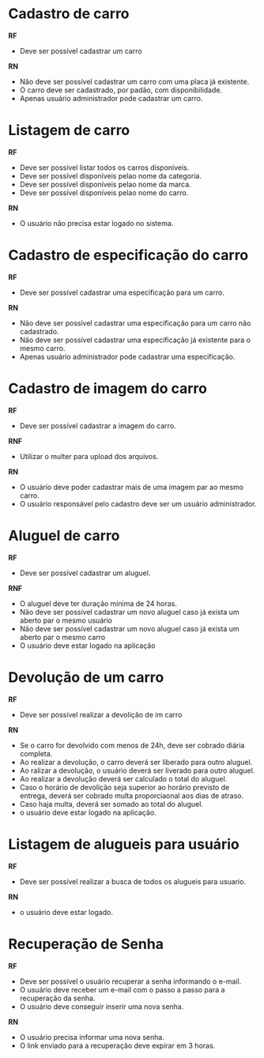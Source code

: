 # Cadastro de carro

**RF**
 - Deve ser possível cadastrar um carro

**RN**
  - Não deve ser possível cadastrar um carro com uma placa já existente.
  - O carro deve ser cadastrado, por padão, com disponibilidade.
  - Apenas usuário administrador pode cadastrar um carro.

# Listagem de carro

**RF**
  - Deve ser possível listar todos os carros disponíveis.
  - Deve ser possível disponíveis pelao nome da categoria.
  - Deve ser possível disponíveis pelao nome da marca.
  - Deve ser possível disponíveis pelao nome do carro.

**RN**
  - O usuário não precisa estar logado no sistema.

# Cadastro de especificação do carro

**RF**
  - Deve ser possível cadastrar uma especificação para um carro.

**RN**
  - Não deve ser possível cadastrar uma especificação para um carro não cadastrado.
  - Não deve ser possível cadastrar uma especificação já existente para o mesmo carro.
  - Apenas usuário administrador pode cadastrar uma especificação.

# Cadastro de imagem do carro

**RF**
  - Deve ser possível cadastrar a imagem do carro.

**RNF**
  - Utilizar o multer para upload dos arquivos.

**RN**
  - O usuário deve poder cadastrar mais de uma imagem par ao mesmo carro.
  - O usuário responsável pelo cadastro deve ser um usuário administrador.

# Aluguel de carro

**RF**
  - Deve ser possível cadastrar um aluguel.
  
**RNF**
  - O aluguel deve ter duração mínima de 24 horas.
  - Não deve ser possível cadastrar um novo aluguel caso já exista um aberto par o mesmo usuário
  - Não deve ser possível cadastrar um novo aluguel caso já exista um aberto par o mesmo carro
  - O usuário deve estar logado na aplicação

# Devolução de um carro

**RF**
- Deve ser possível realizar a devolição de im carro

**RN**
- Se o carro for devolvido com menos de 24h, deve ser cobrado diária completa.
- Ao realizar a devolução, o carro deverá ser liberado para outro aluguel.
- Ao ralizar a devolução, o usuário deverá ser liverado para outro aluguel.
- Ao realizar a devolução deverá ser calculado o total do aluguel.
- Caso o horário de devolição seja superior ao horário previsto de entrega, deverá ser cobrado multa proporciaonal aos dias de atraso.
- Caso haja multa, deverá ser somado ao total do aluguel.
- o usuário deve estar logado na aplicação.

# Listagem de alugueis para usuário

**RF**
- Deve ser possível realizar a busca de todos os alugueis para usuario.

**RN**
- o usuário deve estar logado.
 
# Recuperação de Senha

**RF**
- Deve ser possível o usuário recuperar a senha informando o e-mail.
- O usuário deve receber um e-mail com o passo a passo para a recuperação da senha.
- O usuário deve conseguir inserir uma nova senha.

**RN**

- O usuário precisa informar uma nova senha.
- O link enviado para a recuperação deve expirar em 3 horas.